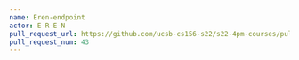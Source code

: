 ```yaml
---
name: Eren-endpoint
actor: E-R-E-N
pull_request_url: https://github.com/ucsb-cs156-s22/s22-4pm-courses/pull/43
pull_request_num: 43
---
```


